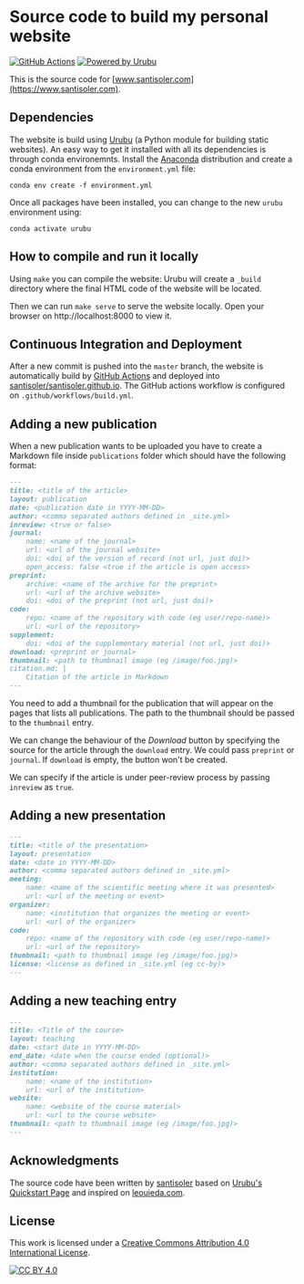 # Source code to build my personal website

[![GitHub Actions](https://github.com/santisoler/website/workflows/build/badge.svg)](https://github.com/santisoler/website/actions)
[![Powered by Urubu](https://img.shields.io/badge/powered_by-urubu-blue.svg)](http://urubu.jandecaluwe.com/)

This is the source code for
[www.santisoler.com](https://www.santisoler.com).


## Dependencies

The website is build using [Urubu](http://urubu.jandecaluwe.com/) (a Python module for
building static websites).
An easy way to get it installed with all its dependencies is through conda environemnts.
Install the [Anaconda](https://www.anaconda.com/) distribution and create a conda
environment from the `environment.yml` file:

```
conda env create -f environment.yml
```

Once all packages have been installed, you can change to the new `urubu` environment
using:

```
conda activate urubu
```


## How to compile and run it locally

Using `make` you can compile the website: Urubu will create a `_build` directory where
the final HTML code of the website will be located.

Then we can run `make serve` to serve the website locally. Open your browser on
http://localhost:8000 to view it.


## Continuous Integration and Deployment

After a new commit is pushed into the `master` branch, the website is automatically
build by [GitHub Actions](https://github.com/features/actions) and deployed into
[santisoler/santisoler.github.io](https://www.github.com/santisoler/santisoler.github.io).
The GitHub actions workflow is configured on `.github/workflows/build.yml`.


## Adding a new publication

When a new publication wants to be uploaded you have to create a Markdown file inside
`publications` folder which should have the following format:

```markdown
---
title: <title of the article>
layout: publication
date: <publication date in YYYY-MM-DD>
author: <comma separated authors defined in _site.yml>
inreview: <true or false>
journal:
    name: <name of the journal>
    url: <url of the journal website>
    doi: <doi of the version of record (not url, just doi)>
    open_access: false <true if the article is open access>
preprint:
    archive: <name of the archive for the preprint>
    url: <url of the archive website>
    doi: <doi of the preprint (not url, just doi)>
code:
    repo: <name of the repository with code (eg user/repo-name)>
    url: <url of the repository>
supplement:
    doi: <doi of the supplementary material (not url, just doi)>
download: <preprint or journal>
thumbnail: <path to thumbnail image (eg /image/foo.jpg)>
citation.md: |
    Citation of the article in Markdown
---
```

You need to add a thumbnail for the publication that will appear on the pages
that lists all publications. The path to the thumbnail should be passed to the
`thumbnail` entry.

We can change the behaviour of the _Download_ button by specifying the source
for the article through the `download` entry. We could pass `preprint` or
`journal`. If `download` is empty, the button won't be created.

We can specify if the article is under peer-review process by passing `inreview`
as `true`.


## Adding a new presentation

```markdown
---
title: <title of the presentation>
layout: presentation
date: <date in YYYY-MM-DD>
author: <comma separated authors defined in _site.yml>
meeting:
    name: <name of the scientific meeting where it was presented>
    url: <url of the meeting or event>
organizer:
    name: <institution that organizes the meeting or event>
    url: <url of the organizer>
code:
    repo: <name of the repository with code (eg user/repo-name)>
    url: <url of the repository>
thumbnail: <path to thumbnail image (eg /image/foo.jpg)>
license: <license as defined in _site.yml (eg cc-by)>
---
```

## Adding a new teaching entry

```markdown
---
title: <Title of the course>
layout: teaching
date: <start date in YYYY-MM-DD>
end_date: <date when the course ended (optional)>
author: <comma separated authors defined in _site.yml>
institution:
    name: <name of the institution>
    url: <url of the institution>
website:
    name: <website of the course material>
    url: <url to the course website>
thumbnail: <path to thumbnail image (eg /image/foo.jpg)>
---
```

## Acknowledgments

The source code have been written by [santisoler](https://www.santisoler.com) based on
[Urubu's Quickstart Page](https://github.com/jandecaluwe/urubu-quickstart/) and inspired
on [leouieda.com](https://www.leouieda.com).


## License

This work is licensed under a [Creative Commons Attribution 4.0 International
License][cc-by].

[![CC BY 4.0][cc-by-image]][cc-by]

[cc-by]: http://creativecommons.org/licenses/by/4.0/
[cc-by-image]: https://i.creativecommons.org/l/by/4.0/88x31.png
